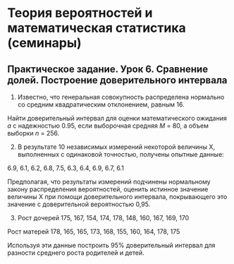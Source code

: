 # Теория вероятностей и математическая статистика (семинары)

## Практическое задание. Урок 6. Сравнение долей. Построение доверительного интервала

1. Известно, что генеральная совокупность распределена нормально со средним квадратическим отклонением, равным 16.

Найти доверительный интервал для оценки математического ожидания *a* с надежностью 0.95, если выборочная средняя *M* = 80, а объем выборки *n* = 256.

2. В результате 10 независимых измерений некоторой величины X, выполненных с одинаковой точностью, получены опытные данные:

6.9, 6.1, 6.2, 6.8, 7.5, 6.3, 6.4, 6.9, 6.7, 6.1

Предполагая, что результаты измерений подчинены нормальному закону распределения вероятностей, оценить истинное значение величины X при помощи доверительного интервала, покрывающего это значение с доверительной вероятностью 0,95.

3. Рост дочерей 175, 167, 154, 174, 178, 148, 160, 167, 169, 170

Рост матерей  178, 165, 165, 173, 168, 155, 160, 164, 178, 175

Используя эти данные построить 95% доверительный интервал для разности среднего роста родителей и детей.
